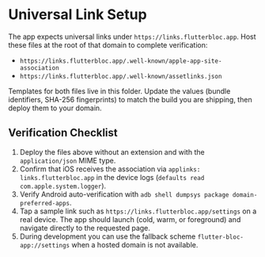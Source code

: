 # Universal Link Setup

The app expects universal links under `https://links.flutterbloc.app`. Host these files at the root of that domain to complete verification:

- `https://links.flutterbloc.app/.well-known/apple-app-site-association`
- `https://links.flutterbloc.app/.well-known/assetlinks.json`

Templates for both files live in this folder. Update the values (bundle identifiers, SHA-256 fingerprints) to match the build you are shipping, then deploy them to your domain.

## Verification Checklist

1. Deploy the files above without an extension and with the `application/json` MIME type.
2. Confirm that iOS receives the association via `applinks: links.flutterbloc.app` in the device logs (`defaults read com.apple.system.logger`).
3. Verify Android auto-verification with `adb shell dumpsys package domain-preferred-apps`.
4. Tap a sample link such as `https://links.flutterbloc.app/settings` on a real device. The app should launch (cold, warm, or foreground) and navigate directly to the requested page.
5. During development you can use the fallback scheme `flutter-bloc-app://settings` when a hosted domain is not available.
